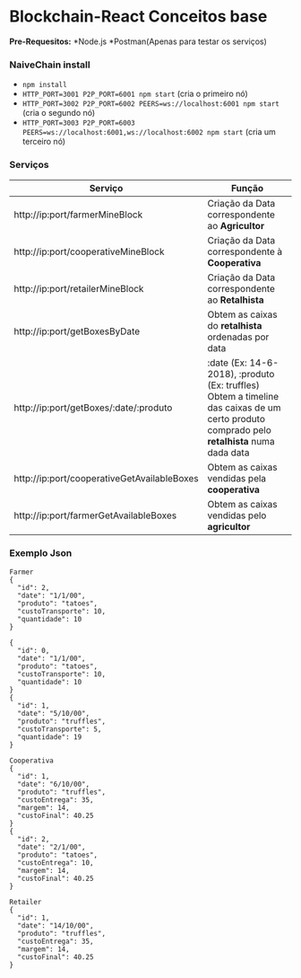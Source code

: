 # Blockchain-React Conceitos base

**Pre-Requesitos:** 
*Node.js
*Postman(Apenas para testar os serviços)

### NaiveChain install

* `npm install`
* `HTTP_PORT=3001 P2P_PORT=6001 npm start` (cria o primeiro nó)
* `HTTP_PORT=3002 P2P_PORT=6002 PEERS=ws://localhost:6001 npm start` (cria o segundo nó)
* `HTTP_PORT=3003 P2P_PORT=6003 PEERS=ws://localhost:6001,ws://localhost:6002 npm start` (cria um terceiro nó)

### Serviços
Serviço      | Função
------------ | -------------
http://ip:port/farmerMineBlock | Criação da Data correspondente ao **Agricultor**
http://ip:port/cooperativeMineBlock | Criação da Data correspondente à **Cooperativa**
http://ip:port/retailerMineBlock | Criação da Data correspondente ao **Retalhista**
http://ip:port/getBoxesByDate | Obtem as caixas do **retalhista** ordenadas por data
http://ip:port/getBoxes/:date/:produto |  :date (Ex: 14-6-2018), :produto (Ex: truffles) Obtem a timeline das caixas de um certo produto comprado pelo **retalhista** numa dada data 
http://ip:port/cooperativeGetAvailableBoxes | Obtem as caixas vendidas pela **cooperativa**
http://ip:port/farmerGetAvailableBoxes |Obtem as caixas vendidas pelo **agricultor**

### Exemplo Json

```
Farmer
{
  "id": 2,
  "date": "1/1/00",
  "produto": "tatoes",
  "custoTransporte": 10,
  "quantidade": 10
}
 
{
  "id": 0,
  "date": "1/1/00",
  "produto": "tatoes",
  "custoTransporte": 10,
  "quantidade": 10
}
{
  "id": 1,
  "date": "5/10/00",
  "produto": "truffles",
  "custoTransporte": 5,
  "quantidade": 19
}
```
```
Cooperativa
{
  "id": 1,
  "date": "6/10/00",
  "produto": "truffles",
  "custoEntrega": 35,
  "margem": 14,
  "custoFinal": 40.25
}
{
  "id": 2,
  "date": "2/1/00",
  "produto": "tatoes",
  "custoEntrega": 10,
  "margem": 14,
  "custoFinal": 40.25
}
```
```
Retailer
{
  "id": 1,
  "date": "14/10/00",
  "produto": "truffles",
  "custoEntrega": 35,
  "margem": 14,
  "custoFinal": 40.25
}
```
